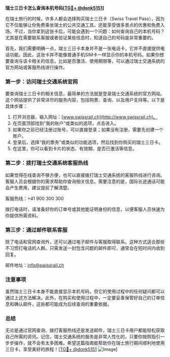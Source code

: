 **瑞士三日卡怎么查询本机号码[[TG💪+ @donk5151](https://t.me/s/donk5151)]**

在瑞士旅行的时候，许多人都会选择购买瑞士三日卡（Swiss Travel Pass），因为它不仅能够让你免费乘坐瑞士的公共交通工具，还能享受很多景点的优惠和免费入场。不过，当你拿到这张卡后，可能会遇到一个问题：如何查询自己的本机号码？尤其是在需要联系客服或者验证某些信息时，知道自己的号码是非常重要的。

首先，我们需要明确一点，瑞士三日卡本身并不是一张电话卡，它并不直接提供电话功能。因此，这张卡并不能像普通手机SIM卡一样显示你的本机号码。如果你想要查询与该卡相关的信息，比如是否激活、使用期限等，可以通过瑞士交通系统的官方网站或客服热线进行操作。

### **第一步：访问瑞士交通系统官网**
要查询瑞士三日卡的相关信息，最简单的方法就是登录瑞士交通系统的官方网站。这个网站提供了非常详尽的服务内容，包括购票、查询、以及用户支持等。以下是具体步骤：

1. 打开浏览器，输入网址：[www.swissrail.ch](http://www.swissrail.ch)。
2. 在页面顶部找到“我的账户”或类似的选项，点击进入。
3. 如果你之前已经注册过账号，可以直接登录；如果没有注册，需要先创建一个账户。
4. 登录后，选择“我的票务”或类似的功能选项，然后找到你购买的瑞士三日卡。
5. 在这里，你可以看到卡片的状态、有效期、是否已激活等信息。

### **第二步：拨打瑞士交通系统客服热线**
如果觉得在线查询不够方便，也可以直接拨打瑞士交通系统的客服热线进行咨询。客服人员会根据你的需求帮助你查询相关信息。需要注意的是，国际长途通话可能会产生费用，建议提前了解清楚。

客服热线：+41 900 300 300

拨打电话时，请准备好你的订单号或其他能证明身份的信息，以便客服人员快速为你提供所需资料。

### **第三步：通过邮件联系客服**
除了电话和官网查询外，还可以通过电子邮件与客服取得联系。这种方式适合那些不习惯打电话的人群。只需发送一封包含问题的邮件即可，通常会在短时间内收到回复。

邮件地址：info@swissrail.ch

### **注意事项**
虽然瑞士三日卡本身不能直接显示本机号码，但它的使用过程中的任何疑问都可以通过上述方法解决。此外，在购买和使用过程中，一定要妥善保管好自己的订单信息和确认邮件，这些都可能成为后续查询的重要依据。

### **总结**
无论是通过官网查询、拨打客服热线还是发送邮件，瑞士三日卡用户都能轻松获取自己所需的资讯。记住，瑞士交通系统的服务是非常人性化的，只要你按照指引一步步操作，就不会有太多困难。希望这篇指南能帮助你在瑞士旅行期间顺利地使用三日卡，享受美好的旅程！[[TG💪+ @donk5151](https://t.me/s/donk5151) ![Image](https://i.postimg.cc/rwNCRYN7/Snipaste-2025-04-30-17-27-05.png)]